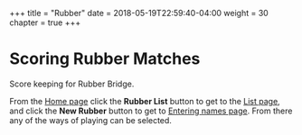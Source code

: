 +++
title = "Rubber"
date = 2018-05-19T22:59:40-04:00
weight = 30
chapter = true
+++

# Scoring Rubber Matches

Score keeping for Rubber Bridge.

From the [Home page](home.html) click the **Rubber List** button to get to the [List page](rubber/list.html), and click the **New Rubber** button to get to [Entering names page](rubber/names.html).  From there any of the ways of playing can be selected. 